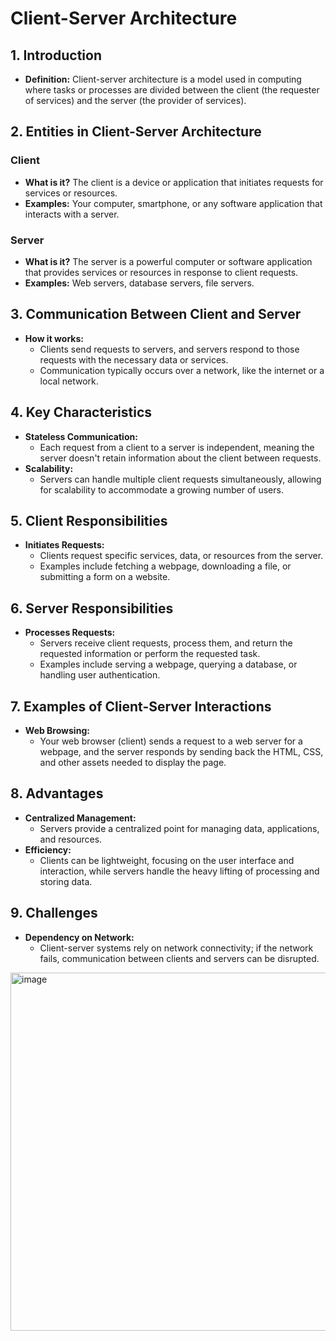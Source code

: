 # Client-Server Architecture

## 1. Introduction
- **Definition:** Client-server architecture is a model used in computing where tasks or processes are divided between the client (the requester of services) and the server (the provider of services).

## 2. Entities in Client-Server Architecture
### Client
- **What is it?** The client is a device or application that initiates requests for services or resources.
- **Examples:** Your computer, smartphone, or any software application that interacts with a server.

### Server
- **What is it?** The server is a powerful computer or software application that provides services or resources in response to client requests.
- **Examples:** Web servers, database servers, file servers.

## 3. Communication Between Client and Server
- **How it works:**
  - Clients send requests to servers, and servers respond to those requests with the necessary data or services.
  - Communication typically occurs over a network, like the internet or a local network.

## 4. Key Characteristics
- **Stateless Communication:**
  - Each request from a client to a server is independent, meaning the server doesn't retain information about the client between requests.
- **Scalability:**
  - Servers can handle multiple client requests simultaneously, allowing for scalability to accommodate a growing number of users.

## 5. Client Responsibilities
- **Initiates Requests:**
  - Clients request specific services, data, or resources from the server.
  - Examples include fetching a webpage, downloading a file, or submitting a form on a website.

## 6. Server Responsibilities
- **Processes Requests:**
  - Servers receive client requests, process them, and return the requested information or perform the requested task.
  - Examples include serving a webpage, querying a database, or handling user authentication.

## 7. Examples of Client-Server Interactions
- **Web Browsing:**
  - Your web browser (client) sends a request to a web server for a webpage, and the server responds by sending back the HTML, CSS, and other assets needed to display the page.

## 8. Advantages
- **Centralized Management:**
  - Servers provide a centralized point for managing data, applications, and resources.
- **Efficiency:**
  - Clients can be lightweight, focusing on the user interface and interaction, while servers handle the heavy lifting of processing and storing data.

## 9. Challenges
- **Dependency on Network:**
  - Client-server systems rely on network connectivity; if the network fails, communication between clients and servers can be disrupted.

<img width="573" alt="image" src="https://github.com/ashvin-kumbhani/git-session/assets/36836796/f604eb16-f66c-4dc7-9624-8e6cb08d84be">






